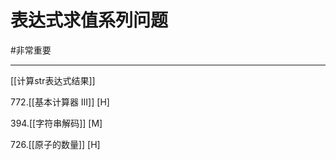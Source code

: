 
# 表达式求值系列问题
#非常重要

---
[[计算str表达式结果]] 

772.[[基本计算器 III]] [H]

394.[[字符串解码]] [M]

726.[[原子的数量]]  [H]

